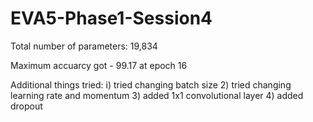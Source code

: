# EVA5-Phase1-Session4

Total number of parameters: 19,834

Maximum accuarcy got - 99.17 at epoch 16

Additional things tried:
  i) tried changing batch size
  2) tried changing learning rate and momentum
  3) added 1x1 convolutional layer
  4) added dropout
